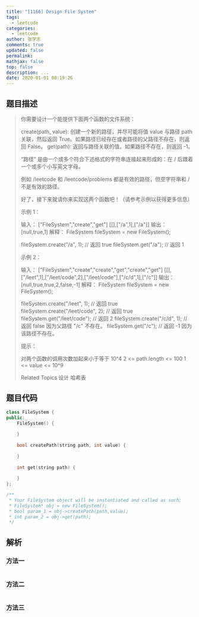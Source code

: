 ```yaml
---
title: "[1166] Design File System"
tags:
  - leetcode
categories:
  - leetcode
author: 张学志
comments: true
updated: false
permalink:
mathjax: false
top: false
description: ...
date: 2020-01-01 00:19:26
---
```


## 题目描述

> 你需要设计一个能提供下面两个函数的文件系统： 
> 
> 
> create(path, value): 创建一个新的路径，并尽可能将值 value 与路径 path 关联，然后返回 True。如果路径已经存在或者路径的父路径不存在，则返回 False。 
> get(path): 返回与路径关联的值。如果路径不存在，则返回 -1。 
> 
> 
> “路径” 是由一个或多个符合下述格式的字符串连接起来形成的：在 / 后跟着一个或多个小写英文字母。 
> 
> 例如 /leetcode 和 /leetcode/problems 都是有效的路径，但空字符串和 / 不是有效的路径。 
> 
> 好了，接下来就请你来实现这两个函数吧！（请参考示例以获得更多信息） 
> 
> 
> 
> 示例 1： 
> 
> 输入： 
> ["FileSystem","create","get"]
> [[],["/a",1],["/a"]]
> 输出： 
> [null,true,1]
> 解释： 
> FileSystem fileSystem = new FileSystem();
> 
> fileSystem.create("/a", 1); // 返回 true
> fileSystem.get("/a"); // 返回 1
> 
> 
> 示例 2： 
> 
> 输入： 
> ["FileSystem","create","create","get","create","get"]
> [[],["/leet",1],["/leet/code",2],["/leet/code"],["/c/d",1],["/c"]]
> 输出： 
> [null,true,true,2,false,-1]
> 解释：
> FileSystem fileSystem = new FileSystem();
> 
> fileSystem.create("/leet", 1); // 返回 true
> fileSystem.create("/leet/code", 2); // 返回 true
> fileSystem.get("/leet/code"); // 返回 2
> fileSystem.create("/c/d", 1); // 返回 false 因为父路径 "/c" 不存在。
> fileSystem.get("/c"); // 返回 -1 因为该路径不存在。
> 
> 
> 
> 
> 提示： 
> 
> 
> 对两个函数的调用次数加起来小于等于 10^4 
> 2 <= path.length <= 100 
> 1 <= value <= 10^9 
> 
> Related Topics 设计 哈希表

## 题目代码

```cpp
class FileSystem {
public:
    FileSystem() {
        
    }
    
    bool createPath(string path, int value) {
        
    }
    
    int get(string path) {
        
    }
};

/**
 * Your FileSystem object will be instantiated and called as such:
 * FileSystem* obj = new FileSystem();
 * bool param_1 = obj->createPath(path,value);
 * int param_2 = obj->get(path);
 */
```

## 解析

### 方法一

```cpp

```

### 方法二

```cpp

```

### 方法三

```cpp

```

